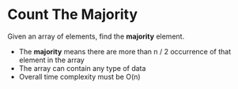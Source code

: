 # Count The Majority

Given an array of elements, find the **majority** element.
- The **majority** means there are more than n / 2 occurrence of that element in the array
- The array can contain any type of data
- Overall time complexity must be O(n)
